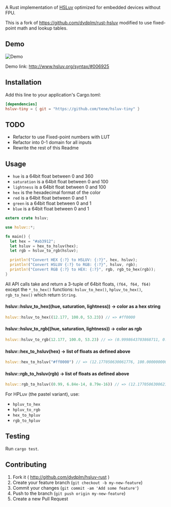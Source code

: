 A Rust implementation of [HSLuv](http://www.hsluv.org) optimized for embedded devices without FPU.

This is a fork of https://github.com/dvdplm/rust-hsluv modified to use fixed-point math and lookup tables.

## Demo

![Demo](http://i.imgur.com/GTsNT8u.gif)

Demo link: http://www.hsluv.org/syntax/#006925

## Installation

Add this line to your application's Cargo.toml:

```toml
[dependencies]
hsluv-tiny = { git = "https://github.com/tene/hsluv-tiny" }
```

## TODO

- Refactor to use Fixed-point numbers with LUT
- Refactor into 0-1 domain for all inputs
- Rewrite the rest of this Readme

## Usage

- `hue` is a 64bit float between 0 and 360
- `saturation` is a 64bit float between 0 and 100
- `lightness` is a 64bit float between 0 and 100
- `hex` is the hexadecimal format of the color
- `red` is a 64bit float between 0 and 1
- `green` is a 64bit float between 0 and 1
- `blue` is a 64bit float between 0 and 1

```rust
extern crate hsluv;

use hsluv::*;

fn main() {
  let hex = "#ab3912";
  let hsluv = hex_to_hsluv(hex);
  let rgb = hsluv_to_rgb(hsluv);

  println!("Convert HEX {:?} to HSLUV: {:?}", hex, hsluv);
  println!("Convert HSLUV {:?} to RGB: {:?}", hsluv, rgb);
  println!("Convert RGB {:?} to HEX: {:?}", rgb, rgb_to_hex(rgb));
}
```

All API calls take and return a 3-tuple of 64bit floats, `(f64, f64, f64)` except the `*_to_hex()` functions: `hsluv_to_hex()`, `hpluv_to_hex()`, `rgb_to_hex()` which return `String`.

#### hsluv::hsluv_to_hex((hue, saturation, lightness)) -> color as a hex string

```rust
hsluv::hsluv_to_hex((12.177, 100.0, 53.23)) // => #ff0000
```

#### hsluv::hsluv_to_rgb((hue, saturation, lightness)) -> color as rgb

```rust
hsluv::hsluv_to_rgb(12.177, 100.0, 53.23) // => (0.9998643703868711, 0.00000000000006849859221502719, 0.000008791283550555612)
```

#### hsluv::hex_to_hsluv(hex) -> list of floats as defined above

```rust
hsluv::hex_to_hsluv("#ff0000") // => (12.177050630061776, 100.0000000000022, 53.23711559542933)

```

#### hsluv::rgb_to_hsluv(rgb) -> list of floats as defined above

```rust
hsluv::rgb_to_hsluv((0.99, 6.84e-14, 8.79e-16)) // => (12.17705063006216, 100.00000000000209, 52.711595266911985)
```

For HPLuv (the pastel variant), use:

  - `hpluv_to_hex`
  - `hpluv_to_rgb`
  - `hex_to_hpluv`
  - `rgb_to_hpluv`

## Testing

Run `cargo test`.

## Contributing

1. Fork it ( http://github.com/dvdplm/hsluv-rust )
2. Create your feature branch (`git checkout -b my-new-feature`)
3. Commit your changes (`git commit -am 'Add some feature'`)
4. Push to the branch (`git push origin my-new-feature`)
5. Create a new Pull Request